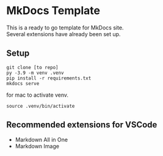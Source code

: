 # MkDocs Template

This is a ready to go template for MkDocs site.  
Several extensions have already been set up.  

## Setup

```
git clone [to repo]
py -3.9 -m venv .venv
pip install -r requirements.txt
mkdocs serve

```

for mac to activate venv.  
```
source .venv/bin/activate
```

## Recommended extensions for VSCode

- Markdown All in One
- Markdown Image
